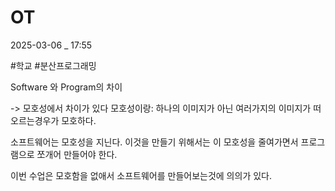 
# OT

2025-03-06 _ 17:55

#학교 #분산프로그래밍

Software 와 Program의 차이

-> 모호성에서 차이가 있다
모호성이랑: 하나의 이미지가 아닌 여러가지의 이미지가 떠오르는경우가 모호하다.

소프트웨어는 모호성을 지닌다. 이것을 만들기 위해서는 이 모호성을 줄여가면서 프로그램으로 쪼개어 만들어야 한다.

이번 수업은 모호함을 없애서 소프트웨어를 만들어보는것에 의의가 있다.